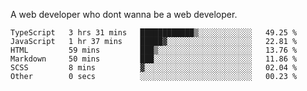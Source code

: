 A web developer who dont wanna be a web developer.

<!--START_SECTION:waka-->

```text
TypeScript   3 hrs 31 mins   ████████████▒░░░░░░░░░░░░   49.25 %
JavaScript   1 hr 37 mins    █████▓░░░░░░░░░░░░░░░░░░░   22.81 %
HTML         59 mins         ███▒░░░░░░░░░░░░░░░░░░░░░   13.76 %
Markdown     50 mins         ███░░░░░░░░░░░░░░░░░░░░░░   11.86 %
SCSS         8 mins          ▓░░░░░░░░░░░░░░░░░░░░░░░░   02.04 %
Other        0 secs          ░░░░░░░░░░░░░░░░░░░░░░░░░   00.23 %
```

<!--END_SECTION:waka-->
